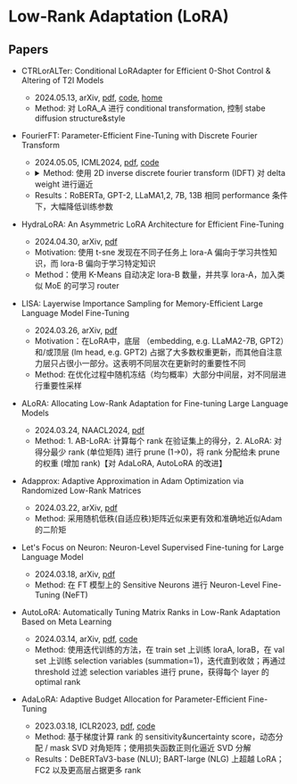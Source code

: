 
# Low-Rank Adaptation (LoRA)

## Papers

- CTRLorALTer: Conditional LoRAdapter for Efficient 0-Shot Control & Altering of T2I Models
    - 2024.05.13, arXiv, [pdf](https://arxiv.org/abs/2405.07913), [code](https://github.com/CompVis/LoRAdapter), [home](https://compvis.github.io/LoRAdapter/)
    - Method: 对 LoRA_A 进行 conditional transformation, 控制 stabe diffusion structure&style

- FourierFT: Parameter-Efficient Fine-Tuning with Discrete Fourier Transform
    - 2024.05.05, ICML2024, [pdf](https://arxiv.org/abs/2405.03003), [code](https://github.com/Chaos96/fourierft)
    - <details>
        <summary>Method: 使用 2D inverse discrete fourier transform (IDFT) 对 delta weight 进行逼近</summary>
        <img src="https://x1a-alioss.oss-cn-shenzhen.aliyuncs.com/SnippetsLab/202405132255433.png"/>
        </details>
    - Results：RoBERTa, GPT-2, LLaMA1,2, 7B, 13B 相同 performance 条件下，大幅降低训练参数

- HydraLoRA: An Asymmetric LoRA Architecture for Efficient Fine-Tuning
    - 2024.04.30, arXiv, [pdf](https://arxiv.org/abs/2404.19245)
    - Motivation: 使用 t-sne 发现在不同子任务上 lora-A 偏向于学习共性知识，而 lora-B 偏向于学习特定知识
    - Method：使用 K-Means 自动决定 lora-B 数量，并共享 lora-A，加入类似 MoE 的可学习 router

- LISA: Layerwise Importance Sampling for Memory-Efficient Large Language Model Fine-Tuning
    - 2024.03.26, arXiv, [pdf](https://arxiv.org/abs/2403.17919)
    - Motivation：在LoRA中，底层 （embedding, e.g. LLaMA2-7B, GPT2）和/或顶层 (lm head, e.g. GPT2) 占据了大多数权重更新，而其他自注意力层只占很小一部分。这表明不同层次在更新时的重要性不同
    - Method: 在优化过程中随机冻结（均匀概率）大部分中间层，对不同层进行重要性采样

- ALoRA: Allocating Low-Rank Adaptation for Fine-tuning Large Language Models
    - 2024.03.24, NAACL2024, [pdf](https://arxiv.org/abs/2403.16187)
    - Method: 1. AB-LoRA: 计算每个 rank 在验证集上的得分，2. ALoRA: 对得分最少 rank (单位矩阵) 进行 prune (1->0)，将 rank 分配给未 prune 的权重 (增加 rank)【对 AdaLoRA, AutoLoRA 的改进】

- Adapprox: Adaptive Approximation in Adam Optimization via Randomized Low-Rank Matrices
    - 2024.03.22, arXiv, [pdf](https://arxiv.org/abs/2403.14958)
    - Method: 采用随机低秩(自适应秩)矩阵近似来更有效和准确地近似Adam的二阶矩

- Let's Focus on Neuron: Neuron-Level Supervised Fine-tuning for Large Language Model
    - 2024.03.18, arXiv, [pdf](https://arxiv.org/abs/2403.11621)
  - Method: 在 FT 模型上的 Sensitive Neurons 进行  Neuron-Level Fine-Tuning (NeFT)

- AutoLoRA: Automatically Tuning Matrix Ranks in Low-Rank Adaptation Based on Meta Learning
    - 2024.03.14, arXiv, [pdf](https://arxiv.org/abs/2403.09113), [code](https://github.com/ruz048/AutoLoRA)
    - Method: 使用迭代训练的方法，在 train set 上训练 loraA, loraB，在 val set 上训练 selection variables (summation=1)，迭代直到收敛；再通过 threshold 过滤 selection variables 进行 prune，获得每个 layer 的 optimal rank

- AdaLoRA: Adaptive Budget Allocation for Parameter-Efficient Fine-Tuning
    - 2023.03.18, ICLR2023, [pdf](https://arxiv.org/pdf/2303.10512.pdf), [code](https://arxiv.org/pdf/2303.10512.pdf)
    - Method: 基于梯度计算 rank 的 sensitivity&uncertainty score，动态分配 / mask SVD 对角矩阵；使用损失函数正则化逼近 SVD 分解
    - Results：DeBERTaV3-base (NLU); BART-large (NLG) 上超越 LoRA；FC2 以及更高层占据更多 rank